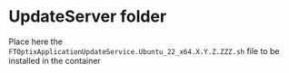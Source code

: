 # UpdateServer folder

Place here the `FTOptixApplicationUpdateService.Ubuntu_22_x64.X.Y.Z.ZZZ.sh` file to be installed in the container